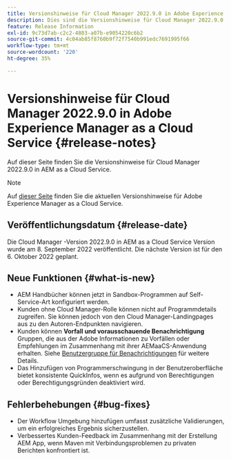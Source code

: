 ```yaml
---
title: Versionshinweise für Cloud Manager 2022.9.0 in Adobe Experience Manager as a Cloud Service
description: Dies sind die Versionshinweise für Cloud Manager 2022.9.0 in AEM as a Cloud Service.
feature: Release Information
exl-id: 9c73d7ab-c2c2-4803-a07b-e9054220c6b2
source-git-commit: 4c04ab85f8760b9f72f7540b991edc7691995f66
workflow-type: tm+mt
source-wordcount: '220'
ht-degree: 35%

---
```



# Versionshinweise für Cloud Manager 2022.9.0 in Adobe Experience Manager as a Cloud Service {#release-notes}

Auf dieser Seite finden Sie die Versionshinweise für Cloud Manager 2022.9.0 in AEM as a Cloud Service.

>[!NOTE]
>
>Auf [dieser Seite](/help/release-notes/release-notes-cloud/release-notes-current.md) finden Sie die aktuellen Versionshinweise für Adobe Experience Manager as a Cloud Service.

## Veröffentlichungsdatum {#release-date}

Die Cloud Manager -Version 2022.9.0 in AEM as a Cloud Service Version wurde am 8. September 2022 veröffentlicht. Die nächste Version ist für den 6. Oktober 2022 geplant.

## Neue Funktionen {#what-is-new}

* AEM Handbücher können jetzt in Sandbox-Programmen auf Self-Service-Art konfiguriert werden.
* Kunden ohne Cloud Manager-Rolle können nicht auf Programmdetails zugreifen. Sie können jedoch von den Cloud Manager-Landingpages aus zu den Autoren-Endpunkten navigieren.
* Kunden können **Vorfall und vorausschauende Benachrichtigung** Gruppen, die aus der Adobe Informationen zu Vorfällen oder Empfehlungen im Zusammenhang mit ihrer AEMaaCS-Anwendung erhalten. Siehe [Benutzergruppe für Benachrichtigungen](/help/journey-onboarding/user-groups.md) für weitere Details.
* Das Hinzufügen von Programmerschwingung in der Benutzeroberfläche bietet konsistente QuickInfos, wenn es aufgrund von Berechtigungen oder Berechtigungsgründen deaktiviert wird.

## Fehlerbehebungen {#bug-fixes}

* Der Workflow Umgebung hinzufügen umfasst zusätzliche Validierungen, um ein erfolgreiches Ergebnis sicherzustellen.
* Verbessertes Kunden-Feedback im Zusammenhang mit der Erstellung AEM App, wenn Maven mit Verbindungsproblemen zu privaten Berichten konfrontiert ist.
